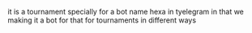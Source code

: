 it is a tournament specially for a bot name hexa in tyelegram in that we making it a bot for that for tournaments in different ways
